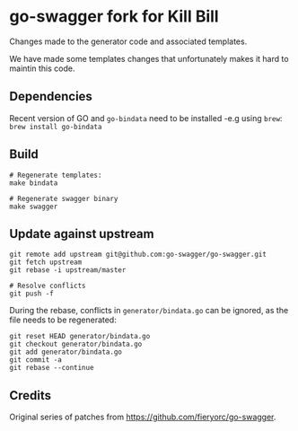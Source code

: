 # go-swagger fork for Kill Bill

Changes made to the generator code and associated templates.

We have made some templates changes that unfortunately makes it hard to maintin this code.

## Dependencies

Recent version of GO and `go-bindata` need to be installed -e.g using `brew`: `brew install go-bindata`

## Build

```
# Regenerate templates:
make bindata

# Regenerate swagger binary
make swagger

```

## Update against upstream

```
git remote add upstream git@github.com:go-swagger/go-swagger.git
git fetch upstream
git rebase -i upstream/master

# Resolve conflicts
git push -f
```

During the rebase, conflicts in `generator/bindata.go` can be ignored, as the file needs to be regenerated:

```
git reset HEAD generator/bindata.go
git checkout generator/bindata.go
git add generator/bindata.go
git commit -a
git rebase --continue
```

## Credits

Original series of patches from https://github.com/fieryorc/go-swagger.

